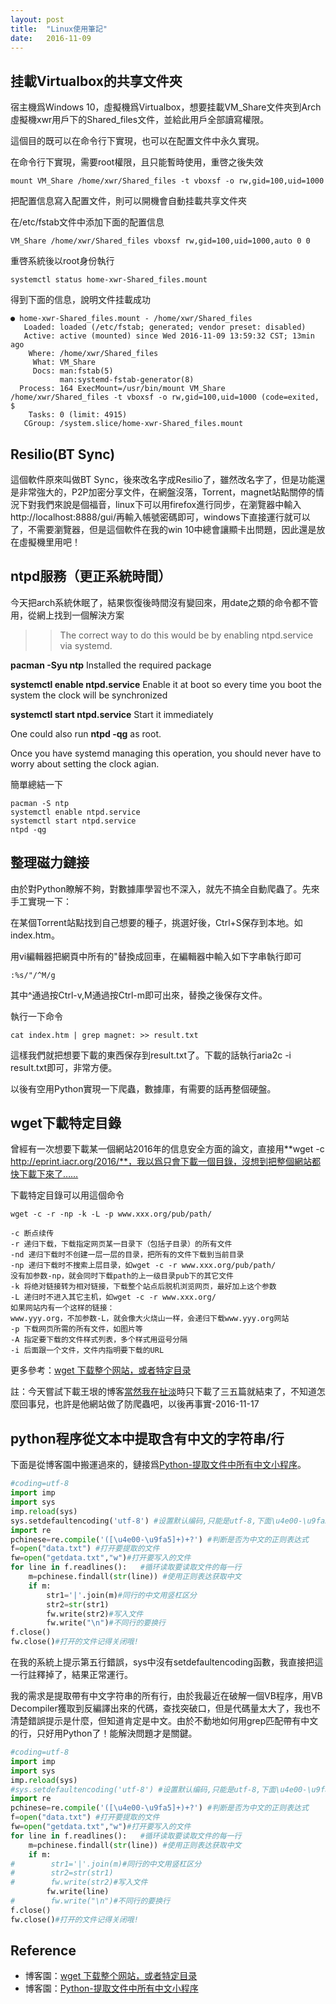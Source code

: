 ```yaml
---
layout: post
title:  "Linux使用筆記"
date:   2016-11-09
---
```


## 挂載Virtualbox的共享文件夾

宿主機爲Windows 10，虛擬機爲Virtualbox，想要挂載VM_Share文件夾到Arch虛擬機xwr用戶下的Shared_files文件，並給此用戶全部讀寫權限。

這個目的既可以在命令行下實現，也可以在配置文件中永久實現。

在命令行下實現，需要root權限，且只能暫時使用，重啓之後失效

```
mount VM_Share /home/xwr/Shared_files -t vboxsf -o rw,gid=100,uid=1000
```

把配置信息寫入配置文件，則可以開機會自動挂載共享文件夾

在/etc/fstab文件中添加下面的配置信息

```
VM_Share /home/xwr/Shared_files vboxsf rw,gid=100,uid=1000,auto 0 0
```

重啓系統後以root身份執行

```
systemctl status home-xwr-Shared_files.mount 
```

得到下面的信息，說明文件挂載成功

```
● home-xwr-Shared_files.mount - /home/xwr/Shared_files
   Loaded: loaded (/etc/fstab; generated; vendor preset: disabled)
   Active: active (mounted) since Wed 2016-11-09 13:59:32 CST; 13min ago
    Where: /home/xwr/Shared_files
     What: VM_Share
     Docs: man:fstab(5)
           man:systemd-fstab-generator(8)
  Process: 164 ExecMount=/usr/bin/mount VM_Share /home/xwr/Shared_files -t vboxsf -o rw,gid=100,uid=1000 (code=exited, $
    Tasks: 0 (limit: 4915)
   CGroup: /system.slice/home-xwr-Shared_files.mount
```

## Resilio(BT Sync)

這個軟件原來叫做BT Sync，後來改名字成Resilio了，雖然改名字了，但是功能還是非常強大的，P2P加密分享文件，在網盤沒落，Torrent，magnet站點關停的情況下對我們來說是個福音，linux下可以用firefox進行同步，在瀏覽器中輸入http://localhost:8888/gui/再輸入帳號密碼即可，windows下直接運行就可以了，不需要瀏覽器，但是這個軟件在我的win 10中總會讓顯卡出問題，因此還是放在虛擬機里用吧！


## ntpd服務（更正系統時間）

今天把arch系統休眠了，結果恢復後時間沒有變回來，用date之類的命令都不管用，從網上找到一個解決方案

>> The correct way to do this would be by enabling ntpd.service via systemd.
>>
**pacman -Syu ntp** Installed the required package
>>
**systemctl enable ntpd.service** Enable it at boot so every time you boot the system the clock will be synchronized
>>
**systemctl start ntpd.service** Start it immediately
>>
One could also run **ntpd -qg** as root.
>>
Once you have systemd managing this operation, you should never have to worry about setting the clock agian.

簡單總結一下

```
pacman -S ntp
systemctl enable ntpd.service
systemctl start ntpd.service
ntpd -qg
```

## 整理磁力鏈接

由於對Python瞭解不夠，對數據庫學習也不深入，就先不搞全自動爬蟲了。先來手工實現一下：

在某個Torrent站點找到自己想要的種子，挑選好後，Ctrl+S保存到本地。如index.htm。

用vi編輯器把網頁中所有的"替換成回車，在編輯器中輸入如下字串執行即可

```
:%s/"/^M/g
```

其中^通過按Ctrl-v,M通過按Ctrl-m即可出來，替換之後保存文件。

執行一下命令

```
cat index.htm | grep magnet: >> result.txt
```

這樣我們就把想要下載的東西保存到result.txt了。下載的話執行aria2c -i result.txt即可，非常方便。

以後有空用Python實現一下爬蟲，數據庫，有需要的話再整個硬盤。

## wget下載特定目錄

曾經有一次想要下載某一個網站2016年的信息安全方面的論文，直接用**wget -c http://eprint.iacr.org/2016/**，我以爲只會下載一個目錄，沒想到把整個網站都快下載下來了……

下載特定目錄可以用這個命令

```
wget -c -r -np -k -L -p www.xxx.org/pub/path/

-c 断点续传
-r 递归下载，下载指定网页某一目录下（包括子目录）的所有文件
-nd 递归下载时不创建一层一层的目录，把所有的文件下载到当前目录
-np 递归下载时不搜索上层目录，如wget -c -r www.xxx.org/pub/path/
没有加参数-np，就会同时下载path的上一级目录pub下的其它文件
-k 将绝对链接转为相对链接，下载整个站点后脱机浏览网页，最好加上这个参数
-L 递归时不进入其它主机，如wget -c -r www.xxx.org/ 
如果网站内有一个这样的链接： 
www.yyy.org，不加参数-L，就会像大火烧山一样，会递归下载www.yyy.org网站
-p 下载网页所需的所有文件，如图片等
-A 指定要下载的文件样式列表，多个样式用逗号分隔
-i 后面跟一个文件，文件内指明要下载的URL
```

更多參考：[wget 下载整个网站，或者特定目录](http://www.cnblogs.com/lidp/archive/2010/03/02/1696447.html)

註：今天嘗試下載王垠的博客[當然我在扯淡](http://www.yinwang.org)時只下載了三五篇就結束了，不知道怎麼回事兒，也許是他網站做了防爬蟲吧，以後再事實-2016-11-17

## python程序從文本中提取含有中文的字符串/行

下面是從博客園中搬運過來的，鏈接爲[Python-提取文件中所有中文小程序](http://www.cnblogs.com/xinzaitian/archive/2010/11/30/1892208.html)。

```Python
#coding=utf-8 
import imp 
import sys 
imp.reload(sys) 
sys.setdefaultencoding('utf-8') #设置默认编码,只能是utf-8,下面\u4e00-\u9fa5要求的
import re   
pchinese=re.compile('([\u4e00-\u9fa5]+)+?') #判断是否为中文的正则表达式
f=open("data.txt") #打开要提取的文件
fw=open("getdata.txt","w")#打开要写入的文件
for line in f.readlines():   #循环读取要读取文件的每一行
    m=pchinese.findall(str(line)) #使用正则表达获取中文
    if m:
        str1='|'.join(m)#同行的中文用竖杠区分
        str2=str(str1)
        fw.write(str2)#写入文件
        fw.write("\n")#不同行的要换行
f.close()
fw.close()#打开的文件记得关闭哦!
```
在我的系統上提示第五行錯誤，sys中沒有setdefaultencoding函數，我直接把這一行註釋掉了，結果正常運行。

我的需求是提取帶有中文字符串的所有行，由於我最近在破解一個VB程序，用VB Decompiler獲取到反編譯出來的代碼，查找突破口，但是代碼量太大了，我也不清楚錯誤提示是什麼，但知道肯定是中文。由於不動地如何用grep匹配帶有中文的行，只好用Python了！能解決問題才是關鍵。


```Python
#coding=utf-8 
import imp 
import sys 
imp.reload(sys) 
#sys.setdefaultencoding('utf-8') #设置默认编码,只能是utf-8,下面\u4e00-\u9fa5要求的
import re   
pchinese=re.compile('([\u4e00-\u9fa5]+)+?') #判断是否为中文的正则表达式
f=open("data.txt") #打开要提取的文件
fw=open("getdata.txt","w")#打开要写入的文件
for line in f.readlines():   #循环读取要读取文件的每一行
    m=pchinese.findall(str(line)) #使用正则表达获取中文
    if m:
#        str1='|'.join(m)#同行的中文用竖杠区分
#        str2=str(str1)
#        fw.write(str2)#写入文件
        fw.write(line)
#        fw.write("\n")#不同行的要换行
f.close()
fw.close()#打开的文件记得关闭哦!

```



## Reference

 - 博客園：[wget 下载整个网站，或者特定目录](http://www.cnblogs.com/lidp/archive/2010/03/02/1696447.html)
 - 博客園：[Python-提取文件中所有中文小程序](http://www.cnblogs.com/xinzaitian/archive/2010/11/30/1892208.html)
